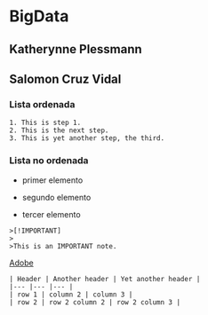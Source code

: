 # BigData
## Katherynne Plessmann
## Salomon Cruz Vidal

### Lista ordenada
```
1. This is step 1.
2. This is the next step.
3. This is yet another step, the third.
```

### Lista no ordenada

* primer elemento
- segundo elemento
+ tercer elemento

```
>[!IMPORTANT]
>
>This is an IMPORTANT note.

```
[Adobe](https://www.adobe.com)
```
| Header | Another header | Yet another header |
|--- |--- |--- |
| row 1 | column 2 | column 3 |
| row 2 | row 2 column 2 | row 2 column 3 |
```